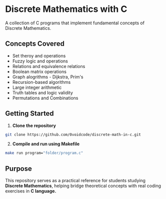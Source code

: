 # Discrete Mathematics with C
A collection of C programs that implement fundamental concepts of Discrete Mathematics.

## Concepts Covered
- Set theroy and operations
- Fuzzy logic and operations
- Relations and equivalence relations
- Boolean matrix operations
- Graph alogrithms - Dijkstra, Prim's
- Recursion-based algorithms
- Large integer arithmetic
- Truth tables and logic validity
- Permutations and Combinations

## Getting Started
1. **Clone the repository**
```bash
git clone https://github.com/0voidcode/discrete-math-in-c.git
```

2. **Compile and run using Makefile**
```bash
make run program="folder/program.c"
```

## Purpose
This repository serves as a practical reference for students studying **Discrete Mathematics**, helping bridge theoretical concepts with real coding exercises in **C language.**